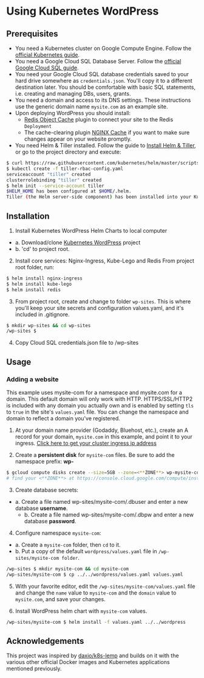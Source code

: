 # Using Kubernetes WordPress
## Prerequisites
* You need a Kubernetes cluster on Google Compute Engine. Follow the [official Kubernetes guide](https://cloud.google.com/kubernetes-engine/docs/how-to/creating-a-container-cluster "Creating a Container Cluster").
* You need a Google Cloud SQL Database Server. Follow the [official Google Cloud SQL guide](https://cloud.google.com/sql/docs/mysql/create-instance "Create Google Cloud SQL instance").
* You need your Google Cloud SQL database credentials saved to your hard drive somewhere as `credentials.json`. You'll copy it to a different destination later. You should be comfortable with basic SQL statements, i.e. creating and managing DBs, users, grants.
* You need a domain and access to its DNS settings. These instructions use the generic domain name `mysite.com` as an example site.
* Upon deploying WordPress you should install:
  * [Redis Object Cache](https://wordpress.org/plugins/redis-cache/ "Redis Object Cache plugin for WordPress") plugin to connect your site to the Redis `Deployment`
  * The cache-clearing plugin [NGINX Cache](https://wordpress.org/plugins/nginx-cache/) if you want to make sure changes appear on your website promptly.
* You need Helm & Tiller installed. Follow the guide to [Install Helm & Tiller](https://docs.helm.sh/using_helm/#installing-helm), or go to the project directory and execute:
```bash
$ curl https://raw.githubusercontent.com/kubernetes/helm/master/scripts/get | bash
$ kubectl create -f tiller-rbac-config.yaml
serviceaccount "tiller" created
clusterrolebinding "tiller" created
$ helm init --service-account tiller
$HELM_HOME has been configured at $HOME/.helm.
Tiller (the Helm server-side component) has been installed into your Kubernetes Cluster.
```

## Installation
1. Install Kubernetes WordPress Helm Charts to local computer
  - a. Download/clone [Kubernetes WordPress](https://github.com/stcox/k8s-wordpress.git) project
  - b. 'cd' to project root.

2. Install core services: Nginx-Ingress, Kube-Lego and Redis
From project root folder, run:
```bash
$ helm install nginx-ingress
$ helm install kube-lego
$ helm install redis
```

3. From project root, create and change to folder `wp-sites`. This is where you'll keep your site secrets and configuration values.yaml, and it's included in .gitignore.
```bash
$ mkdir wp-sites && cd wp-sites
/wp-sites $
```

4. Copy Cloud SQL credentials.json file to /wp-sites

## Usage
### Adding a website
This example uses mysite-com for a namespace and mysite.com for a domain. This default domain will only work with HTTP. HTTPS/SSL/HTTP2 is included with any domain you actually own and is enabled by setting `tls` to `true` in the site's `values.yaml` file. You can change the namespace and domain to reflect a domain you've registered.

1. At your domain name provider (Godaddy, Bluehost, etc.), create an A record for your domain, `mysite.com` in this example, and point it to your ingress. [Click here to get your cluster ingress ip address](http://localhost:8001/api/v1/namespaces/kube-system/services/https:kubernetes-dashboard:/proxy/#!/service?namespace=nginx-ingress)

2. Create a **persistent disk** for `mysite-com` files. Be sure to add the namespace prefix: **wp-**
```bash
$ gcloud compute disks create --size=5GB --zone=<**ZONE**> wp-mysite-com
# find your <**ZONE**> at https://console.cloud.google.com/compute/instanceGroups/list
```

3. Create database secrets:
  - a. Create a file named wp-sites/mysite-com/.dbuser and enter a new database **username**.
	- b. Create a file named wp-sites/mysite-com/.dbpw and enter a new database **password**.

4. Configure namespace `mysite-com`:
  - a. Create a `mysite-com` folder, then `cd` to it.
  - b. Put a copy of the default `wordpress/values.yaml` file in `/wp-sites/mysite-com folder`.
```bash
/wp-sites $ mkdir mysite-com && cd mysite-com
/wp-sites/mysite-com $ cp ../../wordpress/values.yaml values.yaml
```

5. With your favorite editor, edit the `/wp-sites/mysite-com/values.yaml` file and change the `name` value to `mysite-com` and the `domain` value to `mysite.com`, and save your changes.

6. Install WordPress helm chart with `mysite-com` values.
```bash
/wp-sites/mysite-com $ helm install -f values.yaml ../../wordpress
```

## Acknowledgements
This project was inspired by [daxio/k8s-lemp](https://github.com/daxio/k8s-lemp) and builds on it with the various other official Docker images and Kubernetes applications mentioned previously.
